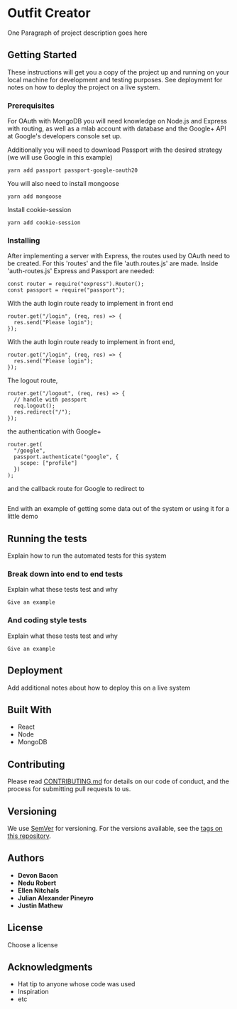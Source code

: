 # Outfit Creator

One Paragraph of project description goes here

## Getting Started

These instructions will get you a copy of the project up and running on your local machine for development and testing purposes. See deployment for notes on how to deploy the project on a live system.

### Prerequisites

For OAuth with MongoDB you will need knowledge on Node.js and Express with routing, as well as a mlab account with database and the Google+ API at Google's developers console set up. 

Additionally you will need to download Passport with the desired strategy (we will use Google in this example)
```
yarn add passport passport-google-oauth20
```
You will also need to install mongoose
```
yarn add mongoose
```
Install cookie-session
```
yarn add cookie-session
```
### Installing

After implementing a server with Express, the routes used by OAuth need to be created. For this 'routes' and the file 'auth.routes.js' are made.
Inside 'auth-routes.js' Express and Passport are needed:

```
const router = require("express").Router();
const passport = require("passport");
```

With the auth login route ready to implement in front end

```
router.get("/login", (req, res) => {
  res.send("Please login");
});
```
With the auth login route ready to implement in front end,

```
router.get("/login", (req, res) => {
  res.send("Please login");
});
```
The logout route,

```
router.get("/logout", (req, res) => {
  // handle with passport
  req.logout();
  res.redirect("/");
});
```
the authentication with Google+

```
router.get(
  "/google",
  passport.authenticate("google", {
    scope: ["profile"]
  })
);
```
and the callback route for Google to redirect to

```
```

End with an example of getting some data out of the system or using it for a little demo

## Running the tests

Explain how to run the automated tests for this system

### Break down into end to end tests

Explain what these tests test and why

```
Give an example
```

### And coding style tests

Explain what these tests test and why

```
Give an example
```

## Deployment

Add additional notes about how to deploy this on a live system

## Built With

* React
* Node
* MongoDB

## Contributing

Please read [CONTRIBUTING.md](https://gist.github.com/PurpleBooth/b24679402957c63ec426) for details on our code of conduct, and the process for submitting pull requests to us.

## Versioning

We use [SemVer](http://semver.org/) for versioning. For the versions available, see the [tags on this repository](https://github.com/your/project/tags). 

## Authors

* **Devon Bacon** 
* **Nedu Robert** 
* **Ellen Nitchals** 
* **Julian Alexander Pineyro** 
* **Justin Mathew** 


## License

Choose a license

## Acknowledgments

* Hat tip to anyone whose code was used
* Inspiration
* etc